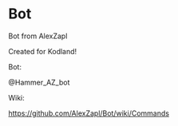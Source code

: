 # Bot
Bot from AlexZapl

Created for Kodland!

Bot:

@Hammer_AZ_bot

Wiki:

https://github.com/AlexZapl/Bot/wiki/Commands
